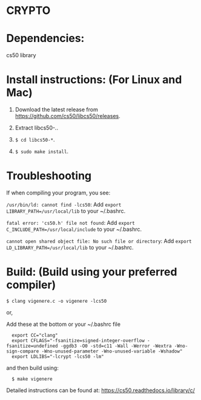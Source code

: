 # CRYPTO

# Dependencies: 
  cs50 library
  
  # Install instructions: (For Linux and Mac)
   
   1. Download the latest release from https://github.com/cs50/libcs50/releases.
   
   2. Extract libcs50-*.*.
   
   3. ```$ cd libcs50-*```.
   
   4. ```$ sudo make install```.
    
# Troubleshooting
  If when compiling your program, you see:

  ```/usr/bin/ld: cannot find -lcs50```:
  Add ```export LIBRARY_PATH=/usr/local/lib``` to your ~/.bashrc.
  
  ```fatal error: 'cs50.h' file not found```:
  Add ```export C_INCLUDE_PATH=/usr/local/include``` to your ~/.bashrc.
  
  ```cannot open shared object file: No such file or directory```:
  Add ```export LD_LIBRARY_PATH=/usr/local/lib``` to your ~/.bashrc.

# Build: (Build using your preferred compiler)
  ```
  $ clang vigenere.c -o vigenere -lcs50
  ```
  
  or,
  
  Add these at the bottom or your ~/.bashrc file
  ```
    export CC="clang"
    export CFLAGS="-fsanitize=signed-integer-overflow -fsanitize=undefined -ggdb3 -O0 -std=c11 -Wall -Werror -Wextra -Wno-sign-compare -Wno-unused-parameter -Wno-unused-variable -Wshadow"
    export LDLIBS="-lcrypt -lcs50 -lm"
  ```
  and then build using:
  ```
    $ make vigenere
  ```
  
  
Detailed instructions can be found at:
https://cs50.readthedocs.io/library/c/
